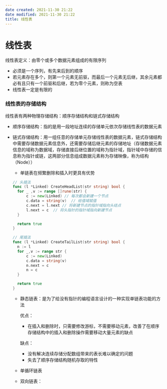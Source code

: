```yaml
---
date created: 2021-11-30 21:22
date modified: 2021-11-30 21:22
title: 线性表
---
```

# 线性表

线性表定义：由零个或多个数据元素组成的有限序列

- 必须是一个序列，有先来后到的顺序
- 若元素存在多个，则第一个元素无前驱，而最后一个元素无后继，其余元素都必有且只有一个前驱和后继，若为零个元素，则称为空表
- 线性表一定是有限的

### 线性表的存储结构

线性表有两种物理存储结构：顺序存储结构和链式存储结构

- 顺序存储结构：指的是用一段地址连续的存储单元依次存储线性表的数据元素

- 链式存储结构：用一组任意的存储单元存储线性表的数据元素，链式存储结构中需要存储数据元素信息外，还需要存储后继元素的存储地址（存储数据元素信息的域称为数据域，存储直接后继位置的域称为指针域，指针域中存储的信息称为指针或链，这两部分信息组成数据元素称为存储映像，称为结构（Node））

  - 单链表在频繁删除和插入时更具有优势

  ```go
  // 头插法
  func (l *Linked) CreateHeadList(str string) bool {
  	for _ ,v := range []rune(str) {
  		c := new(Linked) // 每次都会新建一个节点
  		c.data = string(v)	// 给值域赋值
  		c.next = l.next // 将新建节点的指针域指向头结点
  		l.next = c	// 将头指针的指针域指向新建节点
  	}
  
  	return true
  }
  
  // 尾插法
  func (l *Linked) CreateTailList(str string) bool {
  	n := l
  	for _,v := range str {
  		c := new(Linked)
  		c.data = string(v)
  		n.next = c
  		n = c
  	}
  
  	return true
  }
  ```

  

  - 静态链表：是为了给没有指针的编程语言设计的一种实现单链表功能的方法

    优点：

    - 在插入和删除时，只需要修改游标，不需要移动元素，改善了在顺序存储结构中的插入和删除操作需要移动大量元素的缺点

    缺点：

    - 没有解决连续存储分配数组带来的表长难以确定的问题
    - 失去了顺序存储结构随机存取的特性
    
  - 单循环链表

  - 双向链表：

